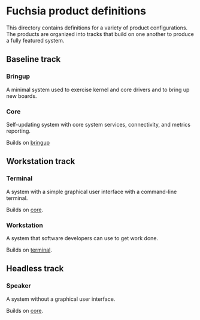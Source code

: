 # Fuchsia product definitions

This directory contains definitions for a variety of product configurations. The
products are organized into tracks that build on one another to produce a fully
featured system.

## Baseline track

### Bringup

A minimal system used to exercise kernel and core drivers and to bring up new
boards.

### Core

Self-updating system with core system services, connectivity, and metrics
reporting.

Builds on [bringup](#bringup)

## Workstation track

### Terminal

A system with a simple graphical user interface with a command-line terminal.

Builds on [core](#core).

### Workstation

A system that software developers can use to get work done.

Builds on [terminal](#terminal).

## Headless track

### Speaker

A system without a graphical user interface.

Builds on [core](#core).
